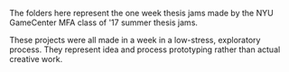 The folders here represent the one week thesis jams made by the NYU GameCenter MFA class of '17 summer thesis jams.

These projects were all made in a week in a low-stress, exploratory process. They represent idea and process prototyping rather than actual creative work.
